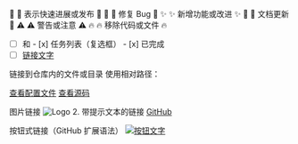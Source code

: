:rocket: 🚀	表示快速进展或发布	:rocket:
:bug: 🐛	修复 Bug	:bug:
:sparkles: ✨	新增功能或改进	:sparkles:
:memo: 📝	文档更新	:memo:
:warning: ⚠️	警告或注意	:warning:
:fire: 🔥	移除代码或文件	:fire:
- [ ] 和 - [x]	任务列表（复选框）	- [x] 已完成
- [ ] [链接文字](https://github.com)

 链接到仓库内的文件或目录
使用相对路径：

[查看配置文件](./config/settings.yaml)
[查看源码](../src/main.py)

 图片链接
![Logo](https://github.com/logo.png)
2. 带提示文本的链接
[GitHub](https://github.com "点击访问官网")

按钮式链接（GitHub 扩展语法）
[![按钮文字](https://img.shields.io/badge/GitHub-官网-blue)](https://github.com)
